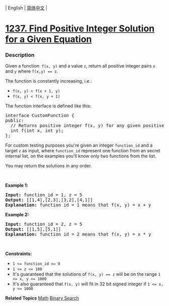 | English | [简体中文](README.md) |

# [1237. Find Positive Integer Solution for a Given Equation](https://leetcode-cn.com/problems/find-positive-integer-solution-for-a-given-equation)
 ### Description
<p>Given a&nbsp;function&nbsp; <code>f(x, y)</code>&nbsp;and a value <code>z</code>, return all positive integer&nbsp;pairs <code>x</code> and <code>y</code> where <code>f(x,y) == z</code>.</p>

<p>The function is constantly increasing, i.e.:</p>

<ul>
	<li><code>f(x, y) &lt; f(x + 1, y)</code></li>
	<li><code>f(x, y) &lt; f(x, y + 1)</code></li>
</ul>

<p>The function interface is defined like this:&nbsp;</p>

<pre>
interface CustomFunction {
public:
&nbsp; // Returns positive integer f(x, y) for any given positive integer x and y.
&nbsp; int f(int x, int y);
};
</pre>

<p>For custom testing purposes you&#39;re given an integer <code>function_id</code> and a target <code>z</code> as input, where <code>function_id</code> represent one function from an secret internal list, on the examples you&#39;ll know only two functions from the list. &nbsp;</p>

<p>You may return the solutions in any order.</p>

<p>&nbsp;</p>
<p><strong>Example 1:</strong></p>

<pre>
<strong>Input:</strong> function_id = 1, z = 5
<strong>Output:</strong> [[1,4],[2,3],[3,2],[4,1]]
<strong>Explanation:</strong>&nbsp;function_id = 1 means that f(x, y) = x + y</pre>

<p><strong>Example 2:</strong></p>

<pre>
<strong>Input:</strong> function_id = 2, z = 5
<strong>Output:</strong> [[1,5],[5,1]]
<strong>Explanation:</strong>&nbsp;function_id = 2 means that f(x, y) = x * y
</pre>

<p>&nbsp;</p>
<p><strong>Constraints:</strong></p>

<ul>
	<li><code>1 &lt;= function_id &lt;= 9</code></li>
	<li><code>1 &lt;= z &lt;= 100</code></li>
	<li>It&#39;s guaranteed that the solutions of <code>f(x, y) == z</code> will be on the range <code>1 &lt;= x, y &lt;= 1000</code></li>
	<li>It&#39;s also guaranteed that <code>f(x, y)</code> will fit in 32 bit signed integer if <code>1 &lt;= x, y &lt;= 1000</code></li>
</ul>

**Related Topics**  [Math](https://leetcode-cn.com/tag/math) [Binary Search](https://leetcode-cn.com/tag/binary-search) 